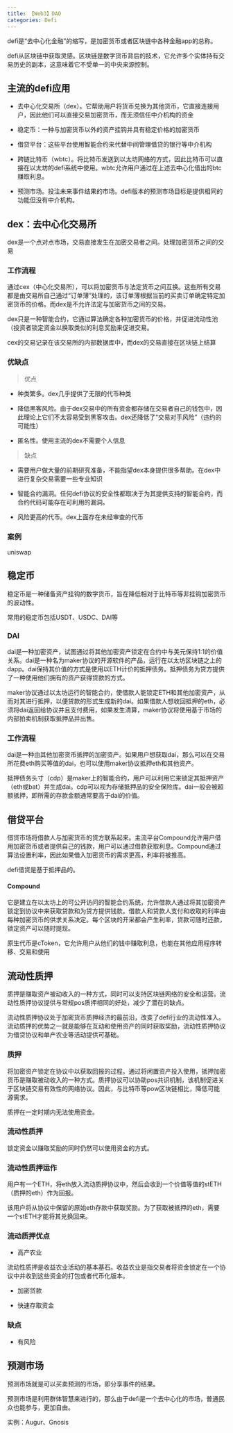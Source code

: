 ```yaml
---
title: 【Web3】DAO
categories: Defi
---
```


defi是“去中心化金融”的缩写，是加密货币或者区块链中各种金融app的总称。

defi从区块链中获取灵感。区块链是数字货币背后的技术，它允许多个实体持有交易历史的副本，这意味着它不受单一的中央来源控制。

## 主流的defi应用

- 去中心化交易所（dex）。它帮助用户将货币兑换为其他货币，它直接连接用户，因此他们可以直接交易加密货币，而无须信任中介机构的资金

- 稳定币：一种与加密货币以外的资产挂钩并具有稳定价格的加密货币

- 借贷平台：这些平台使用智能合约来代替中间管理借贷的银行等中介机构

- 跨链比特币（wbtc）。将比特币发送到以太坊网络的方式，因此比特币可以直接在以太坊的defi系统中使用。wbtc允许用户通过在上述去中心化借出的btc赚取利息。

- 预测市场。投注未来事件结果的市场。defi版本的预测市场目标是提供相同的功能但没有中介机构。

## dex：去中心化交易所

dex是一个点对点市场，交易直接发生在加密交易者之间。处理加密货币之间的交易

### 工作流程

通过cex（中心化交易所），可以将加密货币与法定货币之间互换。这些所有交易都是由交易所自己通过“订单薄”处理的，该订单薄根据当前的买卖订单确定特定加密货币的价格。而dex是不允许法定与加密货币之间的交易。

dex只是一种智能合约，它通过算法确定各种加密货币的价格，并促进流动性池（投资者锁定资金以换取类似的利息奖励来促进交易。

cex的交易记录在该交易所的内部数据库中，而dex的交易直接在区块链上结算

### 优缺点

> 优点

- 种类繁多。dex几乎提供了无限的代币种类

- 降低黑客风险。由于dex交易中的所有资金都存储在交易者自己的钱包中，因此理论上它们不太容易受到黑客攻击。dex还降低了“交易对手风险”（违约的可能性）

- 匿名性。使用主流的dex不需要个人信息

>缺点

- 需要用户做大量的前期研究准备，不能指望dex本身提供很多帮助。在dex中进行复杂交易需要一些专业知识

- 智能合约漏洞。任何defi协议的安全性都取决于为其提供支持的智能合约，而合约代码可能存在可利用的漏洞。

- 风险更高的代币。dex上面存在未经审查的代币

### 案例

uniswap

## 稳定币

稳定币是一种储备资产挂钩的数字货币，旨在降低相对于比特币等非挂钩加密货币的波动性。

常用的稳定币包括USDT、USDC、DAI等

### DAI

dai是一种加密资产，试图通过将其他加密资产锁定在合约中与美元保持1:1的价值关系。dai是一种名为maker协议的开源软件的产品，运行在以太坊区块链之上的dapp。dai保持其价值的方式是使用以ETH计价的抵押债务。抵押债务为贷方提供了一种使用他们拥有的资产获得贷款的方式。

maker协议通过以太坊运行的智能合约，使借款人能锁定ETH和其他加密资产，从而对其进行抵押，以便贷款的形式生成新的dai。如果借款人想收回抵押的eth，必须将dai返回给协议并且支付费用，如果发生清算，maker协议将使用基于市场的内部拍卖机制获取抵押品并出售。

### 工作流程

dai是一种由其他加密货币抵押的加密资产。如果用户想获取dai，那么可以在交易所花费eth购买等值的dai，也可以使用maker协议抵押eth和其他资产。

抵押债务头寸（cdp）是maker上的智能合约，用户可以利用它来锁定其抵押资产（eth或bat）并生成dai。cdp可以视为存储抵押品的安全保险库。dai一般会被超额抵押，即所需的存款金额通常要高于dai的价值。

## 借贷平台

借贷市场将借款人与加密货币的贷方联系起来。主流平台Compound允许用户借用加密货币或者提供自己的钱款，用户可以通过借款获取利息。Compound通过算法设置利率，因此如果借入加密货币的需求更高，利率将被推高。

defi借贷是基于抵押品的。

#### Compound

它是建立在以太坊上的可公开访问的智能合约系统，允许借款人通过将其加密资产锁定到协议中来获取贷款和为贷方提供钱款。借款人和贷款人支付和收取的利率由每种加密货币的供求关系决定。每个区块的开采都会产生利率，贷款可随时还款，锁定资产可以随时提现。

原生代币是cToken，它允许用户从他们的钱中赚取利息，也能在其他应用程序转移、交易和使用

## 流动性质押

质押是赚取资产被动收入的一种方式，同时可以支持区块链网络的安全和运营。流动性质押协议提供与常规pos质押相同的好处，减少了潜在的缺点。

流动性质押协议处于加密货币质押经济的最前沿，改变了defi行业的流动性准入。流动质押的优势之一就是能够在互动和使用资产的同时获取奖励，流动性质押协议为借贷协议和单产农业等活动提供可基础。

### 质押

将加密资产锁定在协议中以获取回报的过程。通过将闲置资产投入使用，抵押加密货币是赚取被动收入的一种方式。质押协议可以协助pos共识机制，该机制促进关于区块链交易有效性的网络协议。因此，与比特币等pow区块链相比，降低可能源需求。

质押在一定时期内无法使用资金。

### 流动性质押

锁定资金以赚取奖励的同时仍然可以使用资金的方式。

### 流动性质押运作

用户有一个ETH，将eth放入流动质押协议中，然后会收到一个价值等值的stETH（质押的eth）作为回报。

该用户将从协议中保留的原始eth存款中获取奖励。为了获取被抵押的eth，需要一个stETH才能将其兑换回来。

### 流动质押优点

- 高产农业

流动性质押是收益农业活动的基本基石。收益农业是指交易者将资金锁定在一个协议中并收到这些资金的打包或者代币化版本。

- 加密贷款

- 快速存取资金

### 缺点

- 有风险

## 预测市场

预测市场就是可以买卖预测的市场，即分享事件的结果。

预测市场是利用群体智慧来进行的，那么由于defi是一个去中心化的市场，普通民众也能参与，更加自由。

实例：Augur、Gnosis
